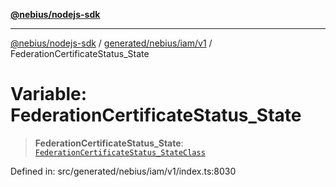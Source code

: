 [**@nebius/nodejs-sdk**](../../../../../README.md)

---

[@nebius/nodejs-sdk](../../../../../README.md) / [generated/nebius/iam/v1](../README.md) / FederationCertificateStatus_State

# Variable: FederationCertificateStatus_State

> **FederationCertificateStatus_State**: [`FederationCertificateStatus_StateClass`](../type-aliases/FederationCertificateStatus_StateClass.md)

Defined in: src/generated/nebius/iam/v1/index.ts:8030
